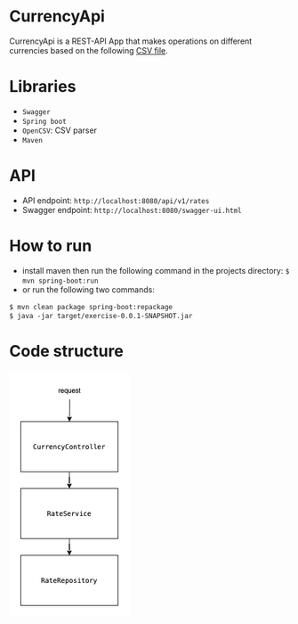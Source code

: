 # CurrencyApi
CurrencyApi is a REST-API App that makes operations on different currencies based on the following [CSV file](https://www.ecb.europa.eu/stats/eurofxref/eurofxref-hist.zip).

# Libraries
- `Swagger`
- `Spring boot`
- `OpenCSV`: CSV parser
- `Maven`

# API
- API endpoint: `http://localhost:8080/api/v1/rates`
- Swagger endpoint: `http://localhost:8080/swagger-ui.html`

# How to run
- install maven then run the following command in the projects directory: 
`$ mvn spring-boot:run`
- or run the following two commands: 
```
$ mvn clean package spring-boot:repackage
$ java -jar target/exercise-0.0.1-SNAPSHOT.jar
```



# Code structure
![](./code-structure.png)